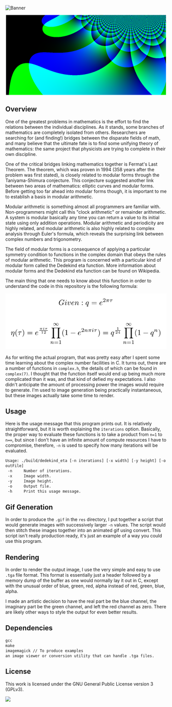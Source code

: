 ![Banner](https://s-christy.com/status-banner-service/dedekind-eta/banner-slim.svg)

<p align="center">
  <img src="./example/sample.png" width="500" />
</p>

## Overview

One of the greatest problems in mathematics is the effort to find the relations
between the individual disciplines. As it stands, some branches of mathematics
are completely isolated from others. Researchers are searching for (and
finding!) bridges between the disparate fields of math, and many believe that
the ultimate fate is to find some unifying theory of mathematics: the same
project that physicists are trying to complete in their own discipline.

One of the critical bridges linking mathematics together is Fermat's Last
Theorem. The theorem, which was proven in 1994 (358 years after the problem was
first stated), is closely related to modular forms through the Taniyama-Shimura
conjecture. This conjecture suggested another link between two areas of
mathematics: elliptic curves and modular forms. Before getting too far ahead
into modular forms though, it is important to me to establish a basis in modular
arithmetic.

Modular arithmetic is something almost all programmers are familiar with.
Non-programmers might call this "clock arithmetic" or remainder arithmetic. A
system is modular basically any time you can return a value to its initial
state using only addition operations. Modular arithmetic and periodicity are
highly related, and modular arithmetic is also highly related to complex
analysis through Euler's formula, which reveals the surprising link between
complex numbers and trigonometry.

The field of modular forms is a consequence of applying a particular symmetry
condition to functions in the complex domain that obeys the rules of modular
arithmetic. This program is concerned with a particular kind of modular form
called the Dedekind eta function. More information about modular forms and the
Dedekind eta function can be found on Wikipedia.

The main thing that one needs to know about this function in order to
understand the code in this repository is the following formula:

<p align="center">
  <img alt="Dedekind Eta Formula" src="./res/dedekind_eta_formula.png">
<p>

As for writing the actual program, that was pretty easy after I spent some time
learning about the complex number facilities in C. It turns out, there are a
number of functions in `complex.h`, the details of which can be found in
`complex(7)`. I thought that the function itself would end up being much more
complicated than it was, and that kind of defied my expectations. I also didn't
anticipate the amount of processing power the images would require to generate.
I'm used to image generation being practically instantaneous, but these images
actually take some time to render.

## Usage

Here is the usage message that this program prints out. It is relatively
straightforward, but it is worth explaining the `iterations` option. Basically,
the proper way to evaluate these functions is to take a product from `n=1` to
`n=∞`, but since I don't have an infinite amount of compute resources I have to
compromise, therefore, `-n` is used to specify how many iterations will be
evaluated.

```
Usage: ./build/dedekind_eta [-n iterations] [-x width] [-y height] [-o outFile]
 -n     Number of iterations.
 -x     Image width.
 -y     Image height.
 -o     Output file.
 -h     Print this usage message.
```

## Gif Generation

In order to produce the `.gif` in the `res` directory, I put together a script
that would generate images with successively larger `-n` values. The script
would then stitch these images together into an animated gif using convert.
This script isn't really production ready, it's just an example of a way you
could use this program.

## Rendering

In order to render the output image, I use the very simple and easy to use
`.tga` file format. This format is essentially just a header followed by a
memory dump of the buffer as one would normally lay it out in C, except with
the unusual order of blue, green, red, alpha instead of red, green, blue,
alpha.

I made an artistic decision to have the real part be the blue channel, the
imaginary part be the green channel, and left the red channel as zero. There
are likely other ways to style the output for even better results.

## Dependencies

```
gcc
make
imagemagick // To produce examples
an image viewer or conversion utility that can handle .tga files.
```

## License

This work is licensed under the GNU General Public License version 3 (GPLv3).

[<img src="https://s-christy.com/status-banner-service/GPLv3_Logo.svg" width="150" />](https://www.gnu.org/licenses/gpl-3.0.en.html)
